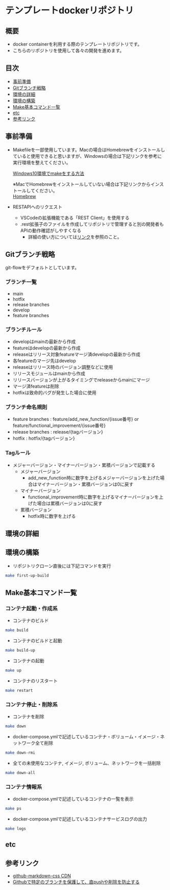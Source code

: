 <link rel="stylesheet" href="https://cdnjs.cloudflare.com/ajax/libs/github-markdown-css/5.1.0/github-markdown.min.css">

# テンプレートdockerリポジトリ

## 概要

- docker containerを利用する際のテンプレートリポジトリです。
- こちらのリポジトリを使用して各々の開発を進めます。

## 目次

- [事前準備](#anchor1)
- [Gitブランチ戦略](#anchor2)
- [環境の詳細](#anchor3)
- [環境の構築](#anchor4)
- [Make基本コマンド一覧](#anchor5)
- [etc](#anchor6)
- [参考リンク](#anchor7)

<a id="anchor1"></a>

## 事前準備

- Makefileを一部使用しています。Macの場合はHomebrewをインストールしていると使用できると思いますが、Windowsの場合は下記リンクを参考に実行環境を整えてください。

  [Windows10環境でmakeをする方法](https://camedphone.com/archives/1192)

  ※MacでHomebrewをインストールしていない場合は下記リンクからインストールしてください。  
  [Homebrew](https://brew.sh/index_ja)
  
- RESTAPIへのリクエスト
  - VSCodeの拡張機能である「REST Client」を使用する
  - .rest拡張子のファイルを作成してリポジトリで管理すると別の開発者もAPIの動作確認がしやすくなる
    - 詳細の使い方については[リンク](https://shiraberu.tech/2021/11/28/vscode-extension-rest/)を参照のこと。　
  

<a id="anchor2"></a>

## Gitブランチ戦略

git-flowをデフォルトとしています。  

### ブランチ一覧

- main
- hotfix
- release branches
- develop
- feature branches

### ブランチルール

- developはmainの最新から作成
- featureはdevelopの最新から作成
- releaseはリリース対象featureマージ済developの最新から作成
- 各featureのマージ先はdevelop
- releaseはリリース時のバージョン調整などに使用
- リリースモジュールはmainから作成
- リリースバージョンが上がるタイミングでreleaseからmainにマージ
- マージ済featureは削除
- hotfixは致命的バグが発生した場合に使用

### ブランチ命名規則

- feature branches : feature/add_new_function/{issue番号} or feature/functional_improvement/{issue番号}
- release branches : release/{tagバージョン}
- hotfix : hotfix/{tagバージョン}

### Tagルール

- メジャーバージョン・マイナーバージョン・累積バージョンで記載する
  - メジャーバージョン
    - add_new_function時に数字を上げるメジャーバージョンを上げた場合はマイナーバージョン・累積バージョンは0に戻す
  - マイナーバージョン
    - functional_improvement時に数字を上げるマイナーバージョンを上げた場合は累積バージョンは0に戻す
  - 累積バージョン
    - hotfix時に数字を上げる


<a id="anchor3"></a>

## 環境の詳細

<a id="anchor4"></a>

## 環境の構築

- リポジトリクローン直後には下記コマンドを実行

~~~sh
make first-up-build
~~~

<a id="anchor5"></a>

## Make基本コマンド一覧

### コンテナ起動・作成系

- コンテナのビルド

~~~sh
make build
~~~

- コンテナのビルドと起動

~~~sh
make build-up
~~~

- コンテナの起動

~~~sh
make up
~~~

- コンテナのリスタート

~~~sh
make restart
~~~

### コンテナ停止・削除系

- コンテナを削除

~~~sh
make down 
~~~

- docker-compose.ymlで記述しているコンテナ・ボリューム・イメージ・ネットワーク全て削除

~~~sh
make down-rmi
~~~

- 全ての未使用なコンテナ, イメージ, ボリューム、ネットワークを一括削除

~~~sh
make down-all
~~~

### コンテナ情報系

- docker-compose.ymlで記述しているコンテナの一覧を表示

~~~sh
make ps
~~~

- docker-compose.ymlで記述しているコンテナサービスログの出力

~~~sh
make logs
~~~

<a id="anchor6"></a>

## etc


<a id="anchor7"></a>

## 参考リンク

- [github-markdown-css CDN](https://cdnjs.cloudflare.com/ajax/libs/github-markdown-css/5.1.0/github-markdown.min.css)
- [Githubで特定のブランチを保護して、直pushや削除を防止する](https://maasaablog.com/development/git/github/2881/#toc3)
